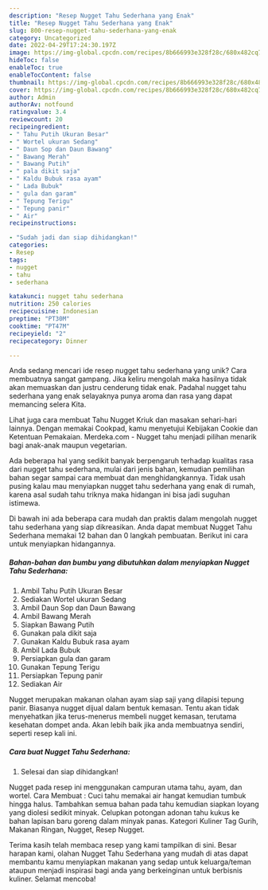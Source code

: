 ```yaml
---
description: "Resep Nugget Tahu Sederhana yang Enak"
title: "Resep Nugget Tahu Sederhana yang Enak"
slug: 800-resep-nugget-tahu-sederhana-yang-enak
category: Uncategorized
date: 2022-04-29T17:24:30.197Z
image: https://img-global.cpcdn.com/recipes/8b666993e328f28c/680x482cq70/nugget-tahu-sederhana-foto-resep-utama.jpg
hideToc: false
enableToc: true
enableTocContent: false
thumbnail: https://img-global.cpcdn.com/recipes/8b666993e328f28c/680x482cq70/nugget-tahu-sederhana-foto-resep-utama.jpg
cover: https://img-global.cpcdn.com/recipes/8b666993e328f28c/680x482cq70/nugget-tahu-sederhana-foto-resep-utama.jpg
author: Admin
authorAv: notfound
ratingvalue: 3.4
reviewcount: 20
recipeingredient:
- " Tahu Putih Ukuran Besar"
- " Wortel ukuran Sedang"
- " Daun Sop dan Daun Bawang"
- " Bawang Merah"
- " Bawang Putih"
- " pala dikit saja"
- " Kaldu Bubuk rasa ayam"
- " Lada Bubuk"
- " gula dan garam"
- " Tepung Terigu"
- " Tepung panir"
- " Air"
recipeinstructions:

- "Sudah jadi dan siap dihidangkan!"
categories:
- Resep
tags:
- nugget
- tahu
- sederhana

katakunci: nugget tahu sederhana 
nutrition: 250 calories
recipecuisine: Indonesian
preptime: "PT30M"
cooktime: "PT47M"
recipeyield: "2"
recipecategory: Dinner

---
```





Anda sedang mencari ide resep nugget tahu sederhana yang unik? Cara membuatnya sangat gampang. Jika keliru mengolah maka hasilnya tidak akan memuaskan dan justru cenderung tidak enak. Padahal nugget tahu sederhana yang enak selayaknya punya aroma dan rasa yang dapat memancing selera Kita.





Lihat juga cara membuat Tahu Nugget Kriuk dan masakan sehari-hari lainnya. Dengan memakai Cookpad, kamu menyetujui Kebijakan Cookie dan Ketentuan Pemakaian. Merdeka.com - Nugget tahu menjadi pilihan menarik bagi anak-anak maupun vegetarian.

Ada beberapa hal yang sedikit banyak berpengaruh terhadap kualitas rasa dari nugget tahu sederhana, mulai dari jenis bahan, kemudian pemilihan bahan segar sampai cara membuat dan menghidangkannya. Tidak usah pusing kalau mau menyiapkan nugget tahu sederhana yang enak di rumah, karena asal sudah tahu triknya maka hidangan ini bisa jadi suguhan istimewa.






Di bawah ini ada beberapa cara mudah dan praktis dalam mengolah nugget tahu sederhana yang siap dikreasikan. Anda dapat membuat Nugget Tahu Sederhana memakai 12 bahan dan 0 langkah pembuatan. Berikut ini cara untuk menyiapkan hidangannya.

<!--inarticleads1-->

##### Bahan-bahan dan bumbu yang dibutuhkan dalam menyiapkan Nugget Tahu Sederhana:

1. Ambil  Tahu Putih Ukuran Besar
1. Sediakan  Wortel ukuran Sedang
1. Ambil  Daun Sop dan Daun Bawang
1. Ambil  Bawang Merah
1. Siapkan  Bawang Putih
1. Gunakan  pala dikit saja
1. Gunakan  Kaldu Bubuk rasa ayam
1. Ambil  Lada Bubuk
1. Persiapkan  gula dan garam
1. Gunakan  Tepung Terigu
1. Persiapkan  Tepung panir
1. Sediakan  Air


Nugget merupakan makanan olahan ayam siap saji yang dilapisi tepung panir. Biasanya nugget dijual dalam bentuk kemasan. Tentu akan tidak menyehatkan jika terus-menerus membeli nugget kemasan, terutama kesehatan dompet anda. Akan lebih baik jika anda membuatnya sendiri, seperti resep kali ini. 

<!--inarticleads2-->

##### Cara buat Nugget Tahu Sederhana:


1. Selesai dan siap dihidangkan!

Nugget pada resep ini menggunakan campuran utama tahu, ayam, dan wortel. Cara Membuat : Cuci tahu memakai air hangat kemudian tumbuk hingga halus. Tambahkan semua bahan pada tahu kemudian siapkan loyang yang diolesi sedikit minyak. Celupkan potongan adonan tahu kukus ke bahan lapisan baru goreng dalam minyak panas. Kategori Kuliner Tag Gurih, Makanan Ringan, Nugget, Resep Nugget. 

Terima kasih telah membaca resep yang kami tampilkan di sini. Besar harapan kami, olahan Nugget Tahu Sederhana yang mudah di atas dapat membantu kamu menyiapkan makanan yang sedap untuk keluarga/teman ataupun menjadi inspirasi bagi anda yang berkeinginan untuk berbisnis kuliner. Selamat mencoba!
